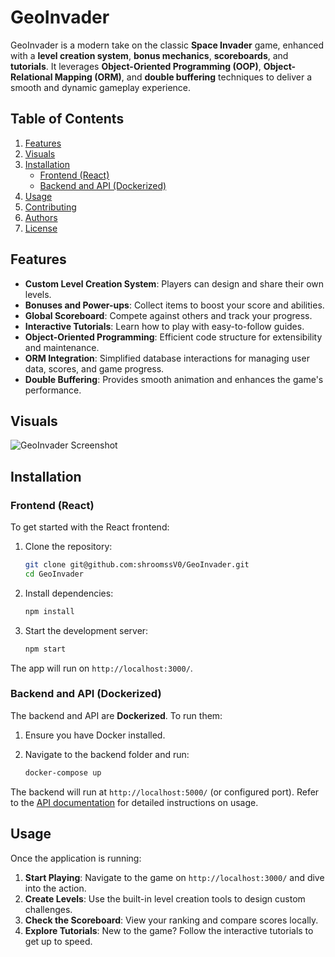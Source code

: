 # GeoInvader

GeoInvader is a modern take on the classic **Space Invader** game, enhanced with a **level creation system**, **bonus mechanics**, **scoreboards**, and **tutorials**. It leverages **Object-Oriented Programming (OOP)**, **Object-Relational Mapping (ORM)**, and **double buffering** techniques to deliver a smooth and dynamic gameplay experience. 

## Table of Contents
1. [Features](#features)
2. [Visuals](#visuals)
3. [Installation](#installation)
   - [Frontend (React)](#frontend-react)
   - [Backend and API (Dockerized)](#backend-and-api-dockerized)
4. [Usage](#usage)
5. [Contributing](#contributing)
6. [Authors](#authors)
7. [License](#license)

## Features

- **Custom Level Creation System**: Players can design and share their own levels.
- **Bonuses and Power-ups**: Collect items to boost your score and abilities.
- **Global Scoreboard**: Compete against others and track your progress.
- **Interactive Tutorials**: Learn how to play with easy-to-follow guides.
- **Object-Oriented Programming**: Efficient code structure for extensibility and maintenance.
- **ORM Integration**: Simplified database interactions for managing user data, scores, and game progress.
- **Double Buffering**: Provides smooth animation and enhances the game's performance.

## Visuals

![GeoInvader Screenshot](https://i.imgur.com/s0Lzlr9.png)

## Installation

### Frontend (React)

To get started with the React frontend:

1. Clone the repository:

    ```bash
    git clone git@github.com:shroomssV0/GeoInvader.git
    cd GeoInvader
    ```

2. Install dependencies:

    ```bash
    npm install
    ```

3. Start the development server:

    ```bash
    npm start
    ```

The app will run on `http://localhost:3000/`.

### Backend and API (Dockerized)

The backend and API are **Dockerized**. To run them:

1. Ensure you have Docker installed.
2. Navigate to the backend folder and run:

    ```bash
    docker-compose up
    ```

The backend will run at `http://localhost:5000/` (or configured port). Refer to the [API documentation](link_to_API_docs) for detailed instructions on usage.

## Usage

Once the application is running:

1. **Start Playing**: Navigate to the game on `http://localhost:3000/` and dive into the action.
2. **Create Levels**: Use the built-in level creation tools to design custom challenges.
3. **Check the Scoreboard**: View your ranking and compare scores locally.
4. **Explore Tutorials**: New to the game? Follow the interactive tutorials to get up to speed.


